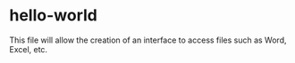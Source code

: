 # hello-world
This file will allow the creation of an interface to access files such as Word, Excel, etc.
